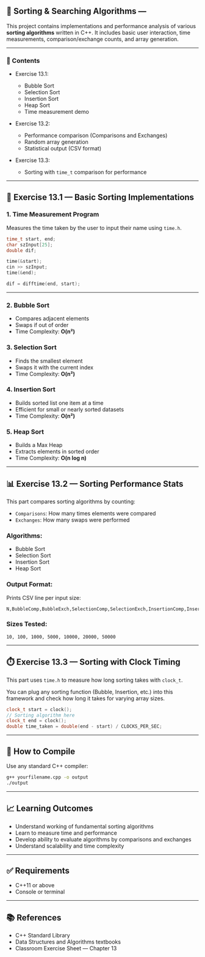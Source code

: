 

## 📁 Sorting & Searching Algorithms —

This project contains implementations and performance analysis of various **sorting algorithms** written in C++. It includes basic user interaction, time measurements, comparison/exchange counts, and array generation.

---

### 📌 Contents

* Exercise 13.1:

  * Bubble Sort
  * Selection Sort
  * Insertion Sort
  * Heap Sort
  * Time measurement demo

* Exercise 13.2:

  * Performance comparison (Comparisons and Exchanges)
  * Random array generation
  * Statistical output (CSV format)

* Exercise 13.3:

  * Sorting with `time_t` comparison for performance

---

## 🧪 Exercise 13.1 — Basic Sorting Implementations

### 1. Time Measurement Program

Measures the time taken by the user to input their name using `time.h`.

```cpp
time_t start, end;
char szInput[25];
double dif;

time(&start);
cin >> szInput;
time(&end);

dif = difftime(end, start);
```

---

### 2. Bubble Sort

* Compares adjacent elements
* Swaps if out of order
* Time Complexity: **O(n²)**

### 3. Selection Sort

* Finds the smallest element
* Swaps it with the current index
* Time Complexity: **O(n²)**

### 4. Insertion Sort

* Builds sorted list one item at a time
* Efficient for small or nearly sorted datasets
* Time Complexity: **O(n²)**

### 5. Heap Sort

* Builds a Max Heap
* Extracts elements in sorted order
* Time Complexity: **O(n log n)**

---

## 📊 Exercise 13.2 — Sorting Performance Stats

This part compares sorting algorithms by counting:

* `Comparisons`: How many times elements were compared
* `Exchanges`: How many swaps were performed

### Algorithms:

* Bubble Sort
* Selection Sort
* Insertion Sort
* Heap Sort

### Output Format:

Prints CSV line per input size:

```
N,BubbleComp,BubbleExch,SelectionComp,SelectionExch,InsertionComp,InsertionExch,HeapComp,HeapExch
```

### Sizes Tested:

```
10, 100, 1000, 5000, 10000, 20000, 50000
```

---

## ⏱️ Exercise 13.3 — Sorting with Clock Timing

This part uses `time.h` to measure how long sorting takes with `clock_t`.

You can plug any sorting function (Bubble, Insertion, etc.) into this framework and check how long it takes for varying array sizes.

```cpp
clock_t start = clock();
// Sorting algorithm here
clock_t end = clock();
double time_taken = double(end - start) / CLOCKS_PER_SEC;
```

---

## 🔧 How to Compile

Use any standard C++ compiler:

```bash
g++ yourfilename.cpp -o output
./output
```

---

## 📈 Learning Outcomes

* Understand working of fundamental sorting algorithms
* Learn to measure time and performance
* Develop ability to evaluate algorithms by comparisons and exchanges
* Understand scalability and time complexity

---

## ✅ Requirements

* C++11 or above
* Console or terminal

---

## 📚 References

* C++ Standard Library
* Data Structures and Algorithms textbooks
* Classroom Exercise Sheet — Chapter 13

